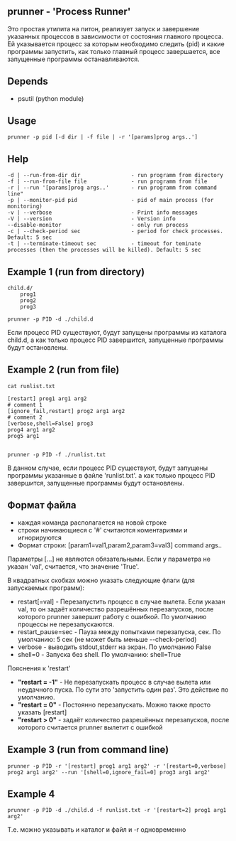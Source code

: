 prunner - 'Process Runner'
--------------------------

Это простая утилита на питон, реализует запуск и завершение указанных процессов в зависимости от состояния главного процесса.
Ей указывается процесс за которым необходимо следить (pid) и какие программы запустить,
как только главный процесс завершается, все запущенные программы останавливаются.

Depends
-------
- psutil (python module)

Usage
-----
    prunner -p pid [-d dir | -f file | -r '[params]prog args..']

Help
----
    -d | --run-from-dir dir                - run programm from directory
    -f | --run-from-file file              - run programm from file
    -r | --run '[params]prog args..'       - run programm from command line"
    -p | --monitor-pid pid                 - pid of main process (for monitoring)
    -v | --verbose                         - Print info messages
    -V | --version                         - Version info
    --disable-monitor                      - only run process
    -c | --check-period sec                - period for check processes. Default: 5 sec
    -t | --terminate-timeout sec           - timeout for teminate processes (then the processes will be killed). Default: 5 sec

Example 1 (run from directory)
------------------------------

    child.d/
        prog1
        prog2
        prog3
    
    prunner -p PID -d ./child.d

Если процесс PID существуют, будут запущены программы из каталога child.d,
а как только процесс PID завершится, запущенные программы будут остановлены.

Example 2 (run from file)
-------------------------
    cat runlist.txt
    
    [restart] prog1 arg1 arg2
    # comment 1
    [ignore_fail,restart] prog2 arg1 arg2
    # comment 2
    [verbose,shell=False] prog3
    prog4 arg1 arg2
    prog5 arg1

    
    prunner -p PID -f ./runlist.txt

В данном случае, если процесс PID существуют, будут запущены программы указанные в файле 'runlist.txt'.
а как только процесс PID завершится, запущенные программы будут остановлены.

Формат файла
-------------
- каждая команда располагается на новой строке
- строки начинающиеся с '#' считаются коментариями и игнорируются
- Формат строки: [param1=val1,param2,param3=val3] command args..

Параметры [...] не являются обязательными.
Если у параметра не указан 'val', считается, что значение 'True'.

В квадратных скобках можно указать следующие флаги (для запускаемых программ):
- restart[=val]      - Перезапустить процесс в случае вылета. Если указан val, то он задаёт количество разрешённых перезапусков, после которого prunner завершит работу с ошибкой. По умолчанию процессы не перезапускаются.
- restart_pause=sec  - Пауза между попытками перезапуска, сек. По умолчанию: 5 сек (не может быть меньше --check-period)
- verbose            - выводить stdout,stderr на экран. По умолчанию False
- shell=0            - Запуска без shell. По умолчанию: shell=True


Пояснения к 'restart'
- **"restart = -1"** - Не перезапускать процесс в случае вылета или неудачного пуска. По сути это 'запустить один раз'. Это действие по умолчанию.
- **"restart = 0"**  - Постоянно перезапускать. Можно также просто указать [restart]
- **"restart > 0"**  - задаёт количество разрешённых перезапусков, после которого считается prunner вылетит с ошибкой


Example 3 (run from command line)
---------------------------------
    prunner -p PID -r '[restart] prog1 arg1 arg2' -r '[restart=0,verbose] prog2 arg1 arg2' --run '[shell=0,ignore_fail=0] prog3 arg1 arg2'


Example 4 
---------
    prunner -p PID -d ./child.d -f runlist.txt -r '[restart=2] prog1 arg1 arg2'
Т.е. можно указывать и каталог и файл и -r одновременно
